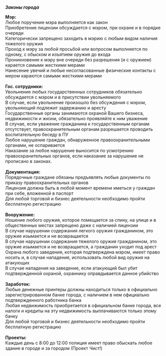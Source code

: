 _**Законы города**_

**Мэр:**<br>
Любое поручение мэра выполняется как закон<br>
Приобретение лицензии обсуждается с мэром, при охране и в порядке очереди<br>
Категорически запрещено заходить в мэрию с любым видом наличия тяжелого оружия<br>
Проход к мэру за любой просьбой или вопросом выполняется по одному, с обыском и изъятием оружия до входа<br>
Проникновение к мэру вне очереди без разрешения (и с оружием) карается самыми жесткими мерами<br>
Нанесение увечий и любые несогласованные физические контакты с мером караются самыми жесткими мерами<br>
<br>
**Гос. сотрудники:**<br>
Увольнение любых государственных сотрудников обязательно обсуждается с мэром и в присутствии увольняемого<br>
В случае, если увольнение произошло без обсуждения с мэром, увольняющий подлежит задержанию и аресту<br>
Государственные органы занимаются охраной Вашего бизнеса, недвижимости и жизни, обязательно проявляйте к ним уважение<br>
В случае, если уважение гражданина к государственным органам отсутствует, правоохранительным органам разрешается проводить воспитательную беседу в ПУ<br>
Любое нарушение граждан, обнаруженное правоохранительными органами, не оспаривается<br>
Наказание за любое нарушение выносится по усмотрению правоохранительных органов, если наказание за нарушение не прописано в законах.<br>
<br>
**Документация:**<br>
Порядочные граждане обязаны предъявлять любые документы по приказу правоохранительных органов<br>
Лицензия должна быть в любой момент времени иметься у граждан при себе, вложенной в паспорт<br>
Для любой торговой и бизнес деятельности необходимо пройти бесплатную регистрацию<br>
<br>
**Вооружение:**<br>
Ношение любого оружия, которое помещается за спину, на улице и в общественных местах запрещено даже с наличией лицензии<br>
В случае нарушении содержания легкого оружия гражданином, это оружие изымается и не возвращается<br>
В случае нарушении содержания тяжелого оружия гражданином, это оружие изымается и не возвращается, а гражданин уходит под арест<br>
Охрана любого заведения, которая подтверждена мэром, имеет право носить и, в случае нападения, использовать любой вид оружия на атакующих<br>
В случае нападения на заведение, если атакующий был убит подтвержденной охраной, охраннику оправдывается данное убийство<br>
<br>
**Заработок:**<br>
Любые денежные принтеры должны находиться только в официально зарегистрированном банке города, с наличием в нем официально подтвержденного работника банка<br>
Любая недвижимость приобретается в официальном банке города, все налоги и кредиты на эту недвижимость выплачиваются только этому банку<br>
Для любой торговой и бизнес деятельности необходимо пройти бесплатную регистрацию<br>
<br>
**Проекты:**<br>
Каждые день с 8:00 до 12:00 полиция имеет право обыскать любое здание в городе и за городом (Проект *Чист!*)<br>
